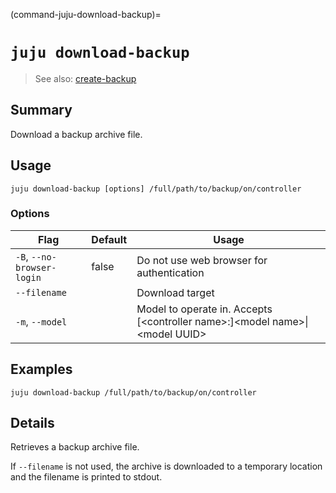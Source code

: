 (command-juju-download-backup)=
# `juju download-backup`
> See also: [create-backup](#create-backup)

## Summary
Download a backup archive file.

## Usage
```juju download-backup [options] /full/path/to/backup/on/controller```

### Options
| Flag | Default | Usage |
| --- | --- | --- |
| `-B`, `--no-browser-login` | false | Do not use web browser for authentication |
| `--filename` |  | Download target |
| `-m`, `--model` |  | Model to operate in. Accepts [&lt;controller name&gt;:]&lt;model name&gt;&#x7c;&lt;model UUID&gt; |

## Examples

    juju download-backup /full/path/to/backup/on/controller


## Details

Retrieves a backup archive file.

If `--filename` is not used, the archive is downloaded to a temporary
location and the filename is printed to stdout.